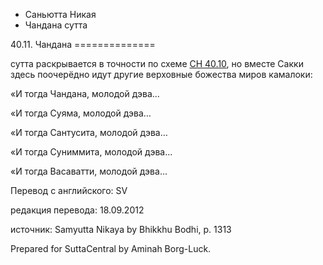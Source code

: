 









* Саньютта Никая
* Чандана сутта


40\.11\. Чандана
\=\=\=\=\=\=\=\=\=\=\=\=\=\=



сутта раскрывается в точности по схеме [СН 40\.10](/sn40\.10/ru/sv), но вместе Сакки здесь поочерёдно идут другие верховные божества миров камалоки:


«И тогда Чандана, молодой дэва…


«И тогда Суяма, молодой дэва…


«И тогда Сантусита, молодой дэва…


«И тогда Суниммита, молодой дэва…


«И тогда Васаватти, молодой дэва…



Перевод с английского: SV


редакция перевода: 18\.09\.2012


источник: Samyutta Nikaya by Bhikkhu Bodhi, p\. 1313


Prepared for SuttaCentral by Aminah Borg\-Luck\.






